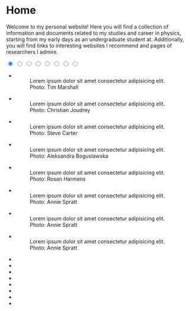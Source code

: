# Home

Welcome to my personal website! Here you will find a collection of information and documents related to my studies and career in physics, starting from my early days as an undergraduate student at. Additionally, you will find links to  interesting websites I recommend and pages of researchers I admire.

<div class="container">
    <link rel="stylesheet" href="../assets/css/carousel.css">    
    <div class="carousel">
        <input type="radio" name="slides" checked="checked" id="slide-1">
        <input type="radio" name="slides" id="slide-2">
        <input type="radio" name="slides" id="slide-3">
        <input type="radio" name="slides" id="slide-4">
        <input type="radio" name="slides" id="slide-5">
        <input type="radio" name="slides" id="slide-6">
        <input type="radio" name="slides" id="slide-7">
        <input type="radio" name="slides" id="slide-8">
        <ul class="carousel__slides">
            <li class="carousel__slide">
                <figure>
                    <div>
                        <img src="https://jimeens.github.io/HWT/1.jpg" alt="">
                    </div>
                    <figcaption>
                        Lorem ipsum dolor sit amet consectetur adipisicing elit.
                        <span class="credit">Photo: Tim Marshall</span>
                    </figcaption>
                </figure>
            </li>
            <li class="carousel__slide">
                <figure>
                    <div>
                        <img src="https://jimeens.github.io/HWT/2.jpg" alt="">
                    </div>
                    <figcaption>
                        Lorem ipsum dolor sit amet consectetur adipisicing elit.
                        <span class="credit">Photo: Christian Joudrey</span>                            
                    </figcaption>
                </figure>
            </li>
            <li class="carousel__slide">
                <figure>
                    <div>
                        <img src="https://jimeens.github.io/HWT/3.jpg" alt="">
                    </div>
                    <figcaption>
                        Lorem ipsum dolor sit amet consectetur adipisicing elit.
                        <span class="credit">Photo: Steve Carter</span>                            
                    </figcaption>
                </figure>
            </li>
            <li class="carousel__slide">
                <figure>
                    <div>
                        <img src="jimeens.github.io/HWT/4.jpg" alt="">
                    </div>
                    <figcaption>
                        Lorem ipsum dolor sit amet consectetur adipisicing elit.
                        <span class="credit">Photo: Aleksandra Boguslawska</span>                            
                    </figcaption>
                </figure>
            </li>
            <li class="carousel__slide">
                <figure>
                    <div>
                        <img src="https://jimeens.github.io/HWT/5.jpg" alt="">
                    </div>
                    <figcaption>
                        Lorem ipsum dolor sit amet consectetur adipisicing elit.
                        <span class="credit">Photo: Rosan Harmens</span>                            
                    </figcaption>
                </figure>
            </li>
            <li class="carousel__slide">
                <figure>
                    <div>
                        <img src="https://jimeens.github.io/HWT/6.jpg" alt="">
                    </div>
                    <figcaption>
                        Lorem ipsum dolor sit amet consectetur adipisicing elit.
                        <span class="credit">Photo: Annie Spratt</span>                            
                    </figcaption>
                </figure>
            </li>
            </li>
            <li class="carousel__slide">
                <figure>
                    <div>
                        <img src="https://jimeens.github.io/HWT/7.jpg" alt="">
                    </div>
                    <figcaption>
                        Lorem ipsum dolor sit amet consectetur adipisicing elit.
                        <span class="credit">Photo: Annie Spratt</span>                            
                    </figcaption>
                </figure>
            </li>
            </li>
            <li class="carousel__slide">
                <figure>
                    <div>
                        <img src="https://jimeens.github.io/HWT/8.jpg" alt="">
                    </div>
                    <figcaption>
                        Lorem ipsum dolor sit amet consectetur adipisicing elit.
                        <span class="credit">Photo: Annie Spratt</span>                            
                    </figcaption>
                </figure>
            </li>
        </ul>    
        <ul class="carousel__thumbnails">
            <li>
                <label for="slide-1"><img src="https://jimeens.github.io/HWT/1.jpg" alt=""></label>
            </li>
            <li>
                <label for="slide-2"><img src="https://jimeens.github.io/HWT/2.jpg" alt=""></label>
            </li>
            <li>
                <label for="slide-3"><img src="https://jimeens.github.io/HWT/3.jpg" alt=""></label>
            </li>
            <li>
                <label for="slide-4"><img src="https://jimeens.github.io/HWT/4.jpg" alt=""></label>
            </li>
            <li>
                <label for="slide-5"><img src="https://jimeens.github.io/HWT/5.jpg" alt=""></label>
            </li>
            <li>
                <label for="slide-6"><img src="https://jimeens.github.io/HWT/6.jpg" alt=""></label>
            </li>
            <li>
                <label for="slide-7"><img src="https://jimeens.github.io/HWT/7.jpg" alt=""></label>
            </li>
            <li>
                <label for="slide-8"><img src="https://jimeens.github.io/HWT/8.jpg" alt=""></label>
            </li>
        </ul>
    </div>
</div>

